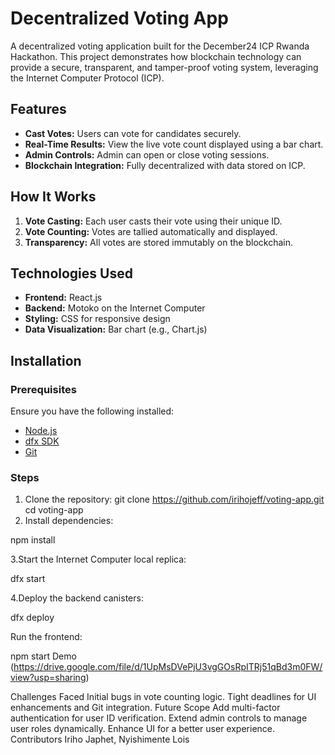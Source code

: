 # Decentralized Voting App

A decentralized voting application built for the December24 ICP Rwanda Hackathon. This project demonstrates how blockchain technology can provide a secure, transparent, and tamper-proof voting system, leveraging the Internet Computer Protocol (ICP).

## Features
- **Cast Votes:** Users can vote for candidates securely.
- **Real-Time Results:** View the live vote count displayed using a bar chart.
- **Admin Controls:** Admin can open or close voting sessions.
- **Blockchain Integration:** Fully decentralized with data stored on ICP.

## How It Works
1. **Vote Casting:** Each user casts their vote using their unique ID.
2. **Vote Counting:** Votes are tallied automatically and displayed.
3. **Transparency:** All votes are stored immutably on the blockchain.

## Technologies Used
- **Frontend:** React.js
- **Backend:** Motoko on the Internet Computer
- **Styling:** CSS for responsive design
- **Data Visualization:** Bar chart (e.g., Chart.js)

## Installation

### Prerequisites
Ensure you have the following installed:
- [Node.js](https://nodejs.org/)
- [dfx SDK](https://internetcomputer.org/docs/current/developer-docs/setup/install/)
- [Git](https://git-scm.com/)


### Steps
1. Clone the repository:
     git clone https://github.com/irihojeff/voting-app.git
   cd voting-app
3. Install dependencies:

npm install

3.Start the Internet Computer local replica:

dfx start

4.Deploy the backend canisters:

dfx deploy

Run the frontend:

npm start
Demo
(https://drive.google.com/file/d/1UpMsDVePjU3vgGOsRpITRj51qBd3m0FW/view?usp=sharing)

Challenges Faced
Initial bugs in vote counting logic.
Tight deadlines for UI enhancements and Git integration.
Future Scope
Add multi-factor authentication for user ID verification.
Extend admin controls to manage user roles dynamically.
Enhance UI for a better user experience.
Contributors
Iriho Japhet, 
Nyishimente Lois
 
